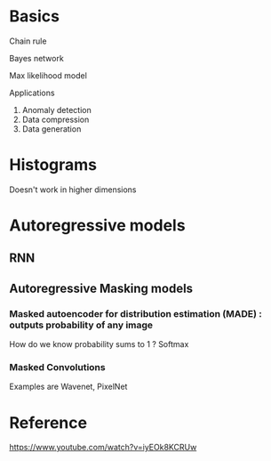 
# Basics

Chain rule

Bayes network

Max likelihood model

Applications
1. Anomaly detection
2. Data compression
3. Data generation

# Histograms

Doesn't work in higher dimensions

# Autoregressive models

##  RNN

## Autoregressive Masking models

### Masked autoencoder for distribution estimation (MADE) : outputs probability of any image

How do we know probability sums to 1 ?  Softmax

### Masked Convolutions

Examples are Wavenet, PixelNet

# Reference

https://www.youtube.com/watch?v=iyEOk8KCRUw
